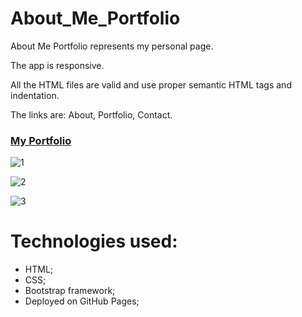# About_Me_Portfolio

About Me Portfolio represents my personal page.

The app is responsive.

All the HTML files are valid and use proper semantic HTML tags and indentation.

The links are: About, Portfolio, Contact.


### [My Portfolio]( https://drg0drg.github.io/About_Me_Portfolio/)

![1](https://user-images.githubusercontent.com/60710786/77855076-13fd3700-71e6-11ea-822a-bfa6ea913930.JPG)


![2](https://user-images.githubusercontent.com/60710786/77855080-1e1f3580-71e6-11ea-8e24-35abb461492d.JPG)


![3](https://user-images.githubusercontent.com/60710786/77855084-2aa38e00-71e6-11ea-94df-397d3e90fe0b.JPG)


# Technologies used: 

- HTML; 
- CSS; 
- Bootstrap framework;
- Deployed on GitHub Pages;